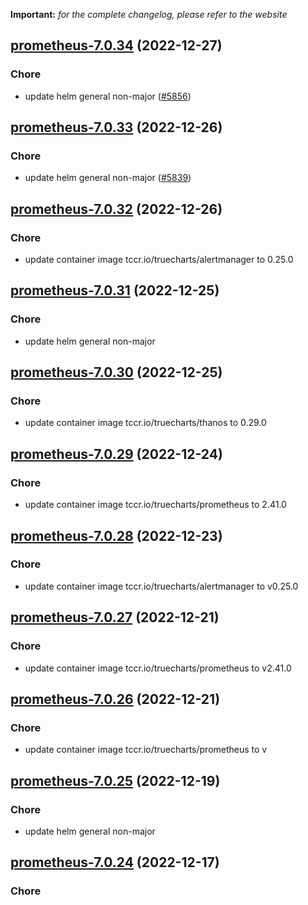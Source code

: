 **Important:**
*for the complete changelog, please refer to the website*




## [prometheus-7.0.34](https://github.com/truecharts/charts/compare/prometheus-7.0.33...prometheus-7.0.34) (2022-12-27)

### Chore

- update helm general non-major ([#5856](https://github.com/truecharts/charts/issues/5856))
  
  


## [prometheus-7.0.33](https://github.com/truecharts/charts/compare/prometheus-7.0.32...prometheus-7.0.33) (2022-12-26)

### Chore

- update helm general non-major ([#5839](https://github.com/truecharts/charts/issues/5839))
  
  


## [prometheus-7.0.32](https://github.com/truecharts/charts/compare/uptimerobot-prometheus-6.0.5...prometheus-7.0.32) (2022-12-26)

### Chore

- update container image tccr.io/truecharts/alertmanager to 0.25.0
  
  


## [prometheus-7.0.31](https://github.com/truecharts/charts/compare/prometheus-7.0.30...prometheus-7.0.31) (2022-12-25)

### Chore

- update helm general non-major
  
  


## [prometheus-7.0.30](https://github.com/truecharts/charts/compare/prometheus-7.0.29...prometheus-7.0.30) (2022-12-25)

### Chore

- update container image tccr.io/truecharts/thanos to 0.29.0
  
  


## [prometheus-7.0.29](https://github.com/truecharts/charts/compare/prometheus-7.0.28...prometheus-7.0.29) (2022-12-24)

### Chore

- update container image tccr.io/truecharts/prometheus to 2.41.0
  
  


## [prometheus-7.0.28](https://github.com/truecharts/charts/compare/prometheus-7.0.27...prometheus-7.0.28) (2022-12-23)

### Chore

- update container image tccr.io/truecharts/alertmanager to v0.25.0
  
  


## [prometheus-7.0.27](https://github.com/truecharts/charts/compare/prometheus-7.0.26...prometheus-7.0.27) (2022-12-21)

### Chore

- update container image tccr.io/truecharts/prometheus to v2.41.0
  
  


## [prometheus-7.0.26](https://github.com/truecharts/charts/compare/uptimerobot-prometheus-6.0.4...prometheus-7.0.26) (2022-12-21)

### Chore

- update container image tccr.io/truecharts/prometheus to v
  
  


## [prometheus-7.0.25](https://github.com/truecharts/charts/compare/prometheus-7.0.24...prometheus-7.0.25) (2022-12-19)

### Chore

- update helm general non-major
  
  


## [prometheus-7.0.24](https://github.com/truecharts/charts/compare/prometheus-7.0.23...prometheus-7.0.24) (2022-12-17)

### Chore
